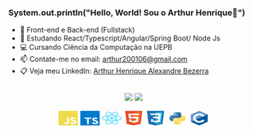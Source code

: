 ### System.out.println("Hello, World! Sou o Arthur Henrique👋")

- 🔭 Front-end e Back-end (Fullstack)
- 🌱 Estudando React/Typescript/Angular/Spring Boot/ Node Js
- 💻 Cursando Ciência da Computação na UEPB
- 📫 Contate-me no email: arthur200106@gmail.com
- 📋 Veja meu LinkedIn: <a href="https://www.linkedin.com/in/arthur-henrique-alexandre-bezerra-0269721b8/?originalSubdomain=br" target="_blank">Arthur Henrique Alexandre Bezerra</a>
##
<div align="center">
  <img height="174em" src="https://github-readme-stats.vercel.app/api?username=arthurhab&show_icons=true&theme=dark&include_all_commits=true&count_private=true"/>
  <img height="174em" src="https://github-readme-stats.vercel.app/api/top-langs/?username=arthurhab&layout=compact&langs_count=8&theme=dark"/> 
</div>

<div align="center"><br>
  <img align="center" alt="Arthur-Js" height="30" width="40" src="https://raw.githubusercontent.com/devicons/devicon/master/icons/javascript/javascript-plain.svg">
  <img align="center" alt="Arthur-Ts" height="30" width="40" src="https://raw.githubusercontent.com/devicons/devicon/master/icons/typescript/typescript-plain.svg">
  <img align="center" alt="Arthur-React" height="30" width="40" src="https://raw.githubusercontent.com/devicons/devicon/master/icons/react/react-original.svg">
  <img align="center" alt="Arthur-HTML" height="30" width="40" src="https://raw.githubusercontent.com/devicons/devicon/master/icons/html5/html5-original.svg">
  <img align="center" alt="Arthur-CSS" height="30" width="40" src="https://raw.githubusercontent.com/devicons/devicon/master/icons/css3/css3-original.svg">
  <img align="center" alt="Arthur-Python" height="30" width="40" src="https://raw.githubusercontent.com/devicons/devicon/master/icons/python/python-original.svg">
  <img align="center" alt="Arthur-C" height="30" width="40" src="https://raw.githubusercontent.com/devicons/devicon/master/icons/c/c-original.svg">
</div>
